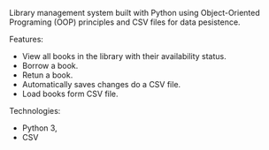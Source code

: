 Library management system built with Python using Object-Oriented Programing (OOP) principles and CSV files for data pesistence.

Features:
- View all books in the library with their availability status.
- Borrow a book.
- Retun a book.
- Automatically saves changes do a CSV file.
- Load books form CSV file.

Technologies:
- Python 3,
- CSV
